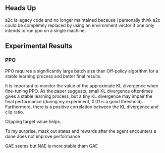 ## Heads Up

a2c is legacy code and no longer maintained because I personally think a2c could be completely replaced by using an environment vector if one only intends to run ppo on a single machine.

## Experimental Results 

### PPO

PPO requires a significantly large batch size than Off-policy algorithm for a stable learning process and better final results.

It is important to monitor the value of the approximate KL divergence when fine-tuning PPO. As the paper suggests, small KL divergence oftentimes gives a stable learning process, but a tiny KL divergence may impair the final performance (during my experiment, 0.01 is a good threshold). Furthermore, there is a positive correlation between the KL divergence and clip ratio.

Clipping target value helps.

To my surprise, mask out states and rewards after the agent encounters a done does not improve performance

GAE seems but NAE is more stable tham GAE